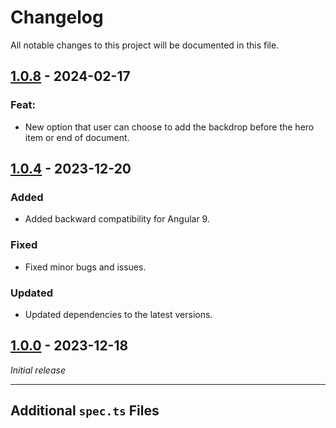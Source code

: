 # Changelog

All notable changes to this project will be documented in this file.

<a name="1.0.8"></a>

## [1.0.8] - 2024-02-17

### Feat:

- New option that user can choose to add the backdrop before the hero item or end of document.

<a name="1.0.4"></a>

## [1.0.4] - 2023-12-20

### Added

- Added backward compatibility for Angular 9.

### Fixed

- Fixed minor bugs and issues.

### Updated

- Updated dependencies to the latest versions.

<a name="1.0.0"></a>

## [1.0.0] - 2023-12-18

_Initial release_

---

## Additional `spec.ts` Files

[1.0.8]: https://github.com/your/project/releases/tag/1.0.8
[1.0.4]: https://github.com/your/project/releases/tag/1.0.4
[1.0.0]: https://github.com/your/project/releases/tag/1.0.0
